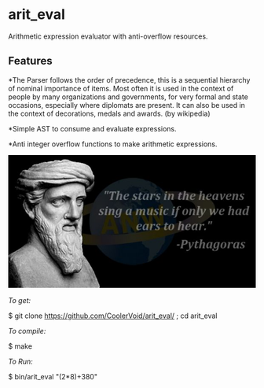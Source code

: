 # arit_eval
Arithmetic expression evaluator with anti-overflow resources.

## Features

*The Parser follows the order of precedence, this is a sequential hierarchy of nominal importance of items. Most often it is used in the context of people by many organizations and governments, for very formal and state occasions, especially where diplomats are present. It can also be used in the context of decorations, medals and awards. (by wikipedia)

*Simple AST to consume and evaluate expressions.

*Anti integer overflow functions to make arithmetic expressions.

![Alt text](https://github.com/CoolerVoid/arit_eval/blob/master/doc/quote.png)

*To get:*

$ git clone https://github.com/CoolerVoid/arit_eval/ ; cd arit_eval

*To compile:*

$ make

*To Run:*

$ bin/arit_eval "(2*8)+380"
